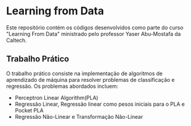 # Learning from Data

Este repositório contém os códigos desenvolvidos como parte do curso "Learning From Data" ministrado pelo professor Yaser Abu-Mostafa da Caltech.

## Trabalho Prático
O trabalho prático consiste na implementação de algoritmos de aprendizado de máquina para resolver problemas de classificação e regressão. Os problemas abordados incluem:

- Perceptron Linear Algorithm(PLA)
- Regressão Linear, Regressão linear como pesos iniciais para o PLA e Pocket PLA
- Regressão Não-Linear e Transformação Não-Linear
